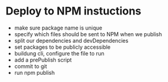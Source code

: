 # Deploy to NPM instuctions

- make sure package name is unique 
- specify which files should be sent to NPM when we publish 
- split our dependencies and devDependencies
- set packages to be publicly accessible 
- buildung cli, configure the file to run 
- add a prePublish script 
- commit to git 
- run npm publish